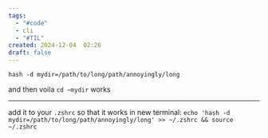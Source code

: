 ```yaml
---
tags:
  - "#code"
  - cli
  - "#TIL"
created: 2024-12-04  02:26
draft: false
---
```

`hash -d mydir=/path/to/long/path/annoyingly/long`

and then voila `cd ~mydir` works 

---
add it to your `.zshrc` so that it works in new terminal:
`echo 'hash -d mydir=/path/to/long/path/annoyingly/long' >> ~/.zshrc && source ~/.zshrc`

